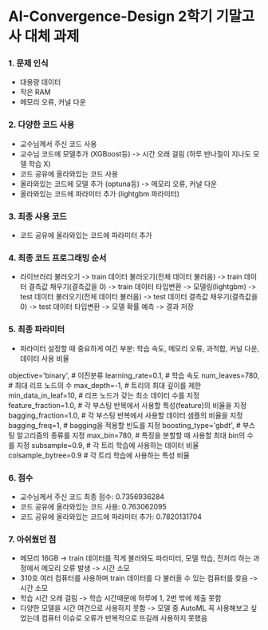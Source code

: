 # AI-Convergence-Design 2학기 기말고사 대체 과제

### 1. 문제 인식  
- 대용량 데이터
- 작은 RAM
- 메모리 오류, 커널 다운

### 2. 다양한 코드 사용 
- 교수님께서 주신 코드 사용 
- 교수님 코드에 모델추가 (XGBoost등) -> 시간 오래 걸림 (하루 반나절이 지나도 모델 학습 X)
- 코드 공유에 올라와있는 코드 사용
- 올라와있는 코드에 모델 추가 (optuna등) -> 메모리 오류, 커널 다운
- 올라와있는 코드에 파라미터 추가 (lightgbm 파라미터)

### 3. 최종 사용 코드
- 코드 공유에 올라와있는 코드에 파라미터 추가 

### 4. 최종 코드 프로그래밍 순서
- 라이브러리 불러오기 -> train 데이터 불러오기(전체 데이터 불러옴) -> train 데이터 결측값 채우기(결측값을 0) -> train 데이터 타입변환 
-> 모델링(lightgbm) -> test 데이터 불러오기(전체 데이터 불러옴) -> test 데이터 결측값 채우기(결측값을 0) -> test 데이터 타입변환
-> 모델 확률 예측 -> 결과 저장

### 5. 최종 파라미터 
- 파라미터 설정할 때 중요하게 여긴 부분:
  학습 속도, 메모리 오류, 과적합, 커널 다운, 데이터 사용 비율

objective='binary',  # 이진분류
learning_rate=0.1,  # 학습 속도 
num_leaves=780,  # 최대 리프 노드의 수
max_depth=-1,  # 트리의 최대 깊이를 제한 
min_data_in_leaf=10,  # 리프 노드가 갖는 최소 데이터 수를 지정
feature_fraction=1.0,  # 각 부스팅 반복에서 사용할 특성(feature)의 비율을 지정
bagging_fraction=1.0,  # 각 부스팅 반복에서 사용할 데이터 샘플의 비율을 지정
bagging_freq=1,   # bagging을 적용할 빈도를 지정
boosting_type='gbdt',   # 부스팅 알고리즘의 종류를 지정
max_bin=780,   # 특징을 분할할 때 사용할 최대 bin의 수를 지정
subsample=0.9,         # 각 트리 학습에 사용하는 데이터 비율
colsample_bytree=0.9   # 각 트리 학습에 사용하는 특성 비율


### 6. 점수 
- 교수님께서 주신 코드 최종 점수: 0.7356936284
- 코드 공유에 올라와있는 코드 사용: 0.763062095
- 코드 공유에 올라와있는 코드에 파라미터 추가: 0.7820131704

### 7. 아쉬웠던 점
- 메모리 16GB -> train 데이터를 적게 불러와도 파라미터, 모델 학습, 전처리 하는 과정에서 메모리 오류 발생 -> 시간 소모
- 310호 여러 컴퓨터를 사용하며 train 데이터를 다 불러올 수 있는 컴퓨터를 찾음 -> 시간 소모
- 학습 시간 오래 걸림 -> 학습 시간때문에 하루에 1, 2번 밖에 제출 못함
- 다양한 모델을 시간 여건으로 사용하지 못함 -> 모델 중 AutoML 꼭 사용해보고 싶었는데 컴퓨터 이슈로 오류가 반복적으로 뜨길래 사용하지 못했음


